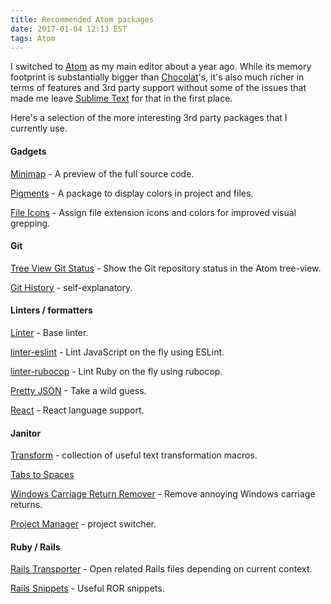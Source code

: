 ```yaml
---
title: Recommended Atom packages
date: 2017-01-04 12:13 EST
tags: Atom
---
```


I switched to [Atom](https://atom.io/) as my main editor about a year ago. While its memory footprint is substantially bigger than [Chocolat](https://chocolatapp.com/)'s, it's also much richer in terms of features and 3rd party support without some of the issues that made me leave [Sublime Text](https://www.sublimetext.com/) for that in the first place.

Here's a selection of the more interesting 3rd party packages that I currently use.

#### Gadgets

[Minimap](https://atom.io/packages/minimap) - A preview of the full source code.

[Pigments](https://atom.io/packages/pigments) - A package to display colors in project and files.

[File Icons](https://atom.io/packages/file-icons) - Assign file extension icons and colors for improved visual grepping.

#### Git

[Tree View Git Status](https://atom.io/packages/tree-view-git-status) - Show the Git repository status in the Atom tree-view.

[Git History](https://atom.io/packages/git-history) - self-explanatory.

#### Linters / formatters

[Linter](https://atom.io/packages/linter) - Base linter.

[linter-eslint](https://atom.io/packages/linter-eslint) - Lint JavaScript on the fly using ESLint.

[linter-rubocop](https://atom.io/packages/linter-rubocop) - Lint Ruby on the fly using rubocop.

[Pretty JSON](https://atom.io/packages/pretty-json) - Take a wild guess.

[React](https://atom.io/packages/react) - React language support.

#### Janitor

[Transform](https://atom.io/packages/transform) - collection of useful text transformation macros.

[Tabs to Spaces](https://atom.io/packages/tabs-to-spaces)

[Windows Carriage Return Remover](https://atom.io/packages/windows-carriage-return-remover) - Remove annoying Windows carriage returns.

[Project Manager](https://atom.io/packages/project-manager) - project switcher.

#### Ruby / Rails

[Rails Transporter](https://atom.io/packages/rails-transporter) - Open related Rails files depending on current context.

[Rails Snippets](https://atom.io/packages/rails-snippets) - Useful ROR snippets.
